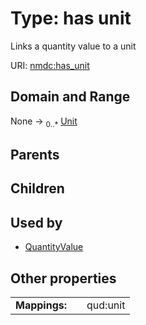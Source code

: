 
# Type: has unit


Links a quantity value to a unit

URI: [nmdc:has_unit](https://microbiomedata/meta/has_unit)


## Domain and Range

None ->  <sub>0..*</sub> [Unit](Unit.md)

## Parents


## Children


## Used by

 * [QuantityValue](QuantityValue.md)

## Other properties

|  |  |  |
| --- | --- | --- |
| **Mappings:** | | qud:unit |

